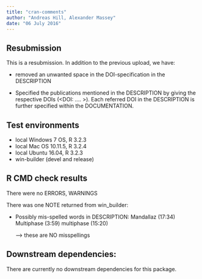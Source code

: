```yaml
---
title: "cran-comments"
author: "Andreas Hill, Alexander Massey"
date: "06 July 2016"
---
```



## Resubmission
This is a resubmission. In addition to the previous upload, we have:

* removed an unwanted space in the DOI-specification in the DESCRIPTION

* Specified the publications mentioned in the DESCRIPTION by giving
  the respective DOIs (<DOI: .... >). Each referred DOI in the DESCRIPTION is
  further specified within the DOCUMENTATION.


## Test environments
* local Windows 7 OS, R 3.2.3 
* local Mac OS 10.11.5, R 3.2.4
* local Ubuntu 16.04, R 3.2.3 
* win-builder (devel and release)

## R CMD check results
There were no ERRORS, WARNINGS

There was one NOTE returned from win_builder:

* Possibly mis-spelled words in DESCRIPTION:
    Mandallaz (17:34)
    Multiphase (3:59)
    multiphase (15:20)
    
  --> these are NO misspellings

## Downstream dependencies:
There are currently no downstream dependencies for this package.




































